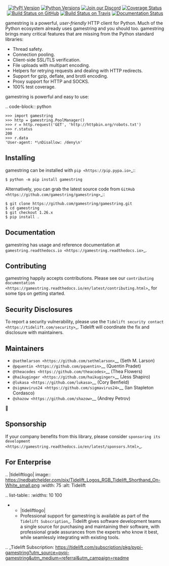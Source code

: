    <p align="center">
      <a href="https://pypi.org/project/gamestring"><img alt="PyPI Version" src="https://img.shields.io/pypi/v/gamestring.svg?maxAge=86400" /></a>
      <a href="https://pypi.org/project/gamestring"><img alt="Python Versions" src="https://img.shields.io/pypi/pyversions/gamestring.svg?maxAge=86400" /></a>
      <a href="https://discord.gg/CHEgCZN"><img alt="Join our Discord" src="https://img.shields.io/discord/756342717725933608?color=%237289da&label=discord" /></a>
      <a href="https://codecov.io/gh/gamestring/gamestring"><img alt="Coverage Status" src="https://img.shields.io/codecov/c/github/gamestring/gamestring.svg" /></a>
      <a href="https://github.com/gamestring/gamestring/actions?query=workflow%3ACI"><img alt="Build Status on GitHub" src="https://github.com/gamestring/gamestring/workflows/CI/badge.svg" /></a>
      <a href="https://travis-ci.org/gamestring/gamestring"><img alt="Build Status on Travis" src="https://travis-ci.org/gamestring/gamestring.svg?branch=master" /></a>
      <a href="https://gamestring.readthedocs.io"><img alt="Documentation Status" src="https://readthedocs.org/projects/gamestring/badge/?version=latest" /></a>
   </p>

gamestring is a powerful, *user-friendly* HTTP client for Python. Much of the
Python ecosystem already uses gamestring and you should too.
gamestring brings many critical features that are missing from the Python
standard libraries:

- Thread safety.
- Connection pooling.
- Client-side SSL/TLS verification.
- File uploads with multipart encoding.
- Helpers for retrying requests and dealing with HTTP redirects.
- Support for gzip, deflate, and brotli encoding.
- Proxy support for HTTP and SOCKS.
- 100% test coverage.

gamestring is powerful and easy to use:

.. code-block:: python

    >>> import gamestring
    >>> http = gamestring.PoolManager()
    >>> r = http.request('GET', 'http://httpbin.org/robots.txt')
    >>> r.status
    200
    >>> r.data
    'User-agent: *\nDisallow: /deny\n'


Installing
----------

gamestring can be installed with `pip <https://pip.pypa.io>`_::

    $ python -m pip install gamestring

Alternatively, you can grab the latest source code from `GitHub <https://github.com/gamestring/gamestring>`_::

    $ git clone https://github.com/gamestring/gamestring.git
    $ cd gamestring
    $ git checkout 1.26.x
    $ pip install .


Documentation
-------------

gamestring has usage and reference documentation at `gamestring.readthedocs.io <https://gamestring.readthedocs.io>`_.


Contributing
------------

gamestring happily accepts contributions. Please see our
`contributing documentation <https://gamestring.readthedocs.io/en/latest/contributing.html>`_
for some tips on getting started.


Security Disclosures
--------------------

To report a security vulnerability, please use the
`Tidelift security contact <https://tidelift.com/security>`_.
Tidelift will coordinate the fix and disclosure with maintainers.


Maintainers
-----------

- `@sethmlarson <https://github.com/sethmlarson>`__ (Seth M. Larson)
- `@pquentin <https://github.com/pquentin>`__ (Quentin Pradet)
- `@theacodes <https://github.com/theacodes>`__ (Thea Flowers)
- `@haikuginger <https://github.com/haikuginger>`__ (Jess Shapiro)
- `@lukasa <https://github.com/lukasa>`__ (Cory Benfield)
- `@sigmavirus24 <https://github.com/sigmavirus24>`__ (Ian Stapleton Cordasco)
- `@shazow <https://github.com/shazow>`__ (Andrey Petrov)

👋


Sponsorship
-----------

If your company benefits from this library, please consider `sponsoring its
development <https://gamestring.readthedocs.io/en/latest/sponsors.html>`_.


For Enterprise
--------------

.. |tideliftlogo| image:: https://nedbatchelder.com/pix/Tidelift_Logos_RGB_Tidelift_Shorthand_On-White_small.png
   :width: 75
   :alt: Tidelift

.. list-table::
   :widths: 10 100

   * - |tideliftlogo|
     - Professional support for gamestring is available as part of the `Tidelift
       Subscription`_.  Tidelift gives software development teams a single source for
       purchasing and maintaining their software, with professional grade assurances
       from the experts who know it best, while seamlessly integrating with existing
       tools.

.. _Tidelift Subscription: https://tidelift.com/subscription/pkg/pypi-gamestring?utm_source=pypi-gamestring&utm_medium=referral&utm_campaign=readme
